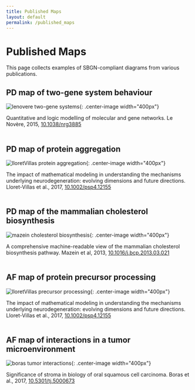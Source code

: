 ```yaml
---
title: Published Maps
layout: default
permalink: /published_maps
---
```


# Published Maps

This page collects examples of SBGN-compliant diagrams from various publications.

## PD map of two-gene system behaviour

![lenovere two-gene systems](/sbgn/images/published_maps/lenovere_genenetwork.png){: .center-image width="400px"}

Quantitative and logic modelling of molecular and gene networks.
Le Novère, 2015, [10.1038/nrg3885](https://dx.doi.org/10.1038/nrg3885)
<br />
<br />

## PD map of protein aggregation

![lloretVillas protein aggregation](/sbgn/images/published_maps/lloretVillas_proteinaggregation.png){: .center-image width="400px"}

The impact of mathematical modeling in understanding the mechanisms underlying neurodegeneration: evolving dimensions and future directions.
Lloret-Villas et al., 2017, [10.1002/psp4.12155](https://dx.doi.org/10.1002/psp4.12155)
<br />
<br />

## PD map of the mammalian cholesterol biosynthesis

![mazein cholesterol biosynthesis](/sbgn/images/published_maps/mazein_cholesterolbiosynthesis.png){: .center-image width="400px"}

A comprehensive machine-readable view of the mammalian cholesterol biosynthesis pathway.
Mazein et al, 2013, [10.1016/j.bcp.2013.03.021](https://dx.doi.org/10.1016/j.bcp.2013.03.021)
<br />
<br />

## AF map of protein precursor processing

![lloretVillas precursor processing](/sbgn/images/published_maps/lloretVillas_precursorprocessing.png){: .center-image width="400px"}

The impact of mathematical modeling in understanding the mechanisms underlying neurodegeneration: evolving dimensions and future directions.
Lloret-Villas et al., 2017, [10.1002/psp4.12155](https://dx.doi.org/10.1002/psp4.12155)
<br />
<br />

## AF map of interactions in a tumor microenvironment

![boras tumor interactions](/sbgn/images/published_maps/boras_activitynetwork.png){: .center-image width="400px"}

Significance of stroma in biology of oral squamous cell carcinoma.
Boras et al., 2017, [10.5301/tj.5000673](https://dx.doi.org/10.5301/tj.5000673)
<br />
<br />

